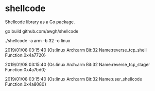 # shellcode
Shellcode library as a Go package.

go build github.com/awgh/shellcode

./shellcode -a arm -b 32 -o linux

2019/01/08 03:15:40 {Os:linux Arch:arm Bit:32 Name:reverse_tcp_shell Function:0x4a7720}

2019/01/08 03:15:40 {Os:linux Arch:arm Bit:32 Name:reverse_tcp_stager Function:0x4a7bd0}

2019/01/08 03:15:40 {Os:linux Arch:arm Bit:32 Name:user_shellcode Function:0x4a8080}
